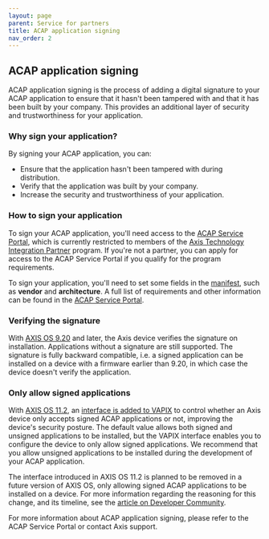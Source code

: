 ```yaml
---
layout: page
parent: Service for partners
title: ACAP application signing
nav_order: 2
---
```


## ACAP application signing

ACAP application signing is the process of adding a digital signature to your ACAP application to ensure that it hasn't been tampered with and that it has been built by your company. This provides an additional layer of security and trustworthiness for your application.

### Why sign your application?

By signing your ACAP application, you can:

- Ensure that the application hasn't been tampered with during distribution.
- Verify that the application was built by your company.
- Increase the security and trustworthiness of your application.

### How to sign your application

To sign your ACAP application, you'll need access to the [ACAP Service Portal](acap-service-portal), which is currently restricted to members of the [Axis Technology Integration Partner](https://www.axis.com/partner/technology-integration-partner-program) program. If you're not a partner, you can apply for access to the ACAP Service Portal if you qualify for the program requirements.

To sign your application, you'll need to set some fields in the [manifest](../develop/application-project-structure#manifest-file-content), such as **vendor** and **architecture**. A full list of requirements and other information can be found in the [ACAP Service Portal](acap-service-portal).

### Verifying the signature

With [AXIS OS 9.20](https://help.axis.com/en-us/axis-os-release-notes#active-2019-9-20) and later, the Axis device verifies the signature on installation. Applications without a signature are still supported. The signature is fully backward compatible, i.e. a signed application can be installed on a device with a firmware earlier than 9.20, in which case the device doesn't verify the application.

### Only allow signed applications

With [AXIS OS 11.2](https://help.axis.com/en-us/axis-os-release-notes#axis-os-11-2), an [interface is added to VAPIX](https://www.axis.com/vapix-library/subjects/t10102231/section/t10036126/display?section=t10036126-t10185050) to control whether an Axis device only accepts signed ACAP applications or not, improving the device's security posture. The default value allows both signed and unsigned applications to be installed, but the VAPIX interface enables you to configure the device to only allow signed applications. We recommend that you allow unsigned applications to be installed during the development of your ACAP application.

The interface introduced in AXIS OS 11.2 is planned to be removed in a future version of AXIS OS, only allowing signed ACAP applications to be installed on a device. For more information regarding the reasoning for this change, and its timeline, see the [article on Developer Community](https://www.axis.com/developer-community/news/axis-os-root-acap-signing).

For more information about ACAP application signing, please refer to the ACAP Service Portal or contact Axis support.
